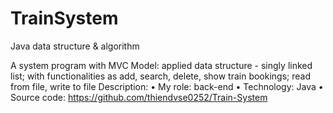 # TrainSystem
Java data structure & algorithm

A system program with MVC Model: applied data structure - singly linked list; with functionalities as add, search, delete, show train bookings; read from file, write to file
Description:
• My role: back-end
• Technology: Java
• Source code: https://github.com/thiendvse0252/Train-System

 
